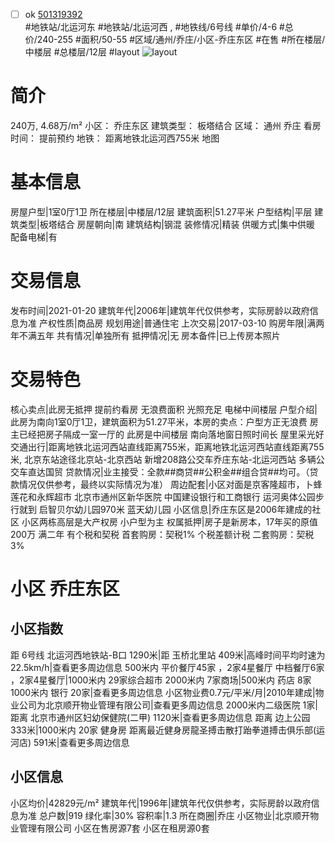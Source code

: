 - [ ] ok [501319392](https://bj.5i5j.com/ershoufang/501319392.html)  
 #地铁站/北运河东 #地铁站/北运河西 ,  #地铁线/6号线
#单价/4-6 #总价/240-255 #面积/50-55   #区域/通州/乔庄/小区-乔庄东区 #在售 #所在楼层/中楼层 #总楼层/12层 #layout 
![layout](http://image2a.5i5j.com/bdir/layout/38100.jpg_P5.jpg) 
# 简介 
 240万,  4.68万/m² 
小区： 乔庄东区
建筑类型： 板塔结合
区域： 通州 乔庄
看房时间： 提前预约
地铁： 距离地铁北运河西755米 地图
# 基本信息 
 房屋户型|1室0厅1卫
所在楼层|中楼层/12层
建筑面积|51.27平米
户型结构|平层
建筑类型|板塔结合
房屋朝向|南
建筑结构|钢混
装修情况|精装
供暖方式|集中供暖
配备电梯|有
# 交易信息 
 发布时间|2021-01-20
建筑年代|2006年|建筑年代仅供参考，实际房龄以政府信息为准
产权性质|商品房
规划用途|普通住宅
上次交易|2017-03-10
购房年限|满两年不满五年
共有情况|单独所有
抵押情况|无
房本备件|已上传房本照片
# 交易特色 
 核心卖点|此房无抵押 提前约看房 无浪费面积 光照充足 电梯中间楼层
户型介绍|此房为南向1室0厅1卫，建筑面积为51.27平米，本房的卖点：户型方正无浪费 房主已经把房子隔成一室一厅的 此房是中间楼层 南向落地窗日照时间长 屋里采光好
交通出行|距离地铁北运河西站直线距离755米，距离地铁北运河西站直线距离755米, 北京东站途径北京站-北京西站  新增208路公交车乔庄东站-北运河西站 多辆公交车直达国贸
贷款情况|业主接受：全款##商贷##公积金##组合贷##均可。（贷款情况仅供参考，最终以实际情况为准）
周边配套|小区对面是京客隆超市，卜蜂莲花和永辉超市 北京市通州区新华医院 中国建设银行和工商银行 运河奥体公园步行就到 启智贝尔幼儿园970米 蓝天幼儿园
小区信息|乔庄东区是2006年建成的社区 小区两栋高层是大产权房 小户型为主
权属抵押|房子是新房本，17年买的原值200万 满二年 有个税和契税 首套购房：契税1% 个税差额计税 二套购房：契税3%
# 小区 乔庄东区
## 小区指数 
 距 6号线 北运河西地铁站-B口 1290米|距 玉桥北里站 409米|高峰时间平均时速为22.5km/h|查看更多周边信息
500米内 平价餐厅45家 ，2家4星餐厅
中档餐厅6家 ，2家4星餐厅|1000米内 29家综合超市
2000米内 7家商场|500米内 药店 8家
1000米内 银行 20家|查看更多周边信息
小区物业费0.7元/平米/月|2010年建成|物业公司为北京顺开物业管理有限公司|查看更多周边信息
2000米内二级医院 1家|距离 北京市通州区妇幼保健院(二甲)  1120米|查看更多周边信息
距离 边上公园 333米|1000米内 20家 健身房
距离最近健身房龍圣搏击散打跆拳道搏击俱乐部(运河店) 591米|查看更多周边信息
## 小区信息 
 小区均价|42829元/m²
建筑年代|1996年|建筑年代仅供参考，实际房龄以政府信息为准
总户数|919
绿化率|30%
容积率|1.3
所在商圈|乔庄
小区物业|北京顺开物业管理有限公司
小区在售房源7套
小区在租房源0套
